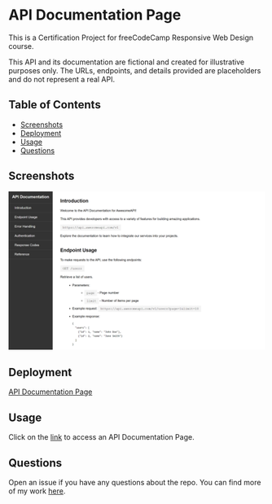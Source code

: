 # API Documentation Page

This is a Certification Project for freeCodeCamp Responsive Web Design course.

This API and its documentation are fictional and created for illustrative purposes only. The URLs, endpoints, and details provided are placeholders and do not represent a real API.

## Table of Contents

- [Screenshots](#screenshots)
- [Deployment](#deployment)
- [Usage](#usage)
- [Questions](#questions)

## Screenshots

![Screenshot](./assets/images/documentation-page-screenshot.png)

## Deployment

[API Documentation Page](https://zolotavina.github.io/documentation-page/)

## Usage

Click on the [link](https://zolotavina.github.io/documentation-page/) to access an API Documentation Page.

## Questions

Open an issue if you have any questions about the repo. You can find more of my work [here](https://github.com/zolotavina).